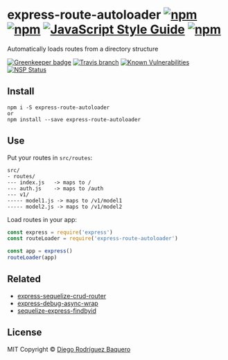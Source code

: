 # express-route-autoloader [![npm](https://img.shields.io/npm/v/express-route-autoloader.svg?style=flat-square)]() [![npm](https://img.shields.io/npm/dm/express-route-autoloader.svg?style=flat-square)]() [![JavaScript Style Guide](https://img.shields.io/badge/code_style-standard-brightgreen.svg?style=flat-square)](https://standardjs.com) [![npm](https://img.shields.io/npm/l/express-route-autoloader.svg?style=flat-square)](LICENSE)

Automatically loads routes from a directory structure

[![Greenkeeper badge](https://badges.greenkeeper.io/DiegoRBaquero/express-route-autoloader.svg)](https://greenkeeper.io/) [![Travis branch](https://img.shields.io/travis/DiegoRBaquero/express-route-autoloader/master.svg?style=flat-square)]() [![Known Vulnerabilities](https://snyk.io/test/github/diegorbaquero/express-route-autoloader/badge.svg?style=flat-square)](https://snyk.io/test/github/diegorbaquero/express-route-autoloader) [![NSP Status](https://nodesecurity.io/orgs/diegorbaquero/projects/69e07c1e-3ac2-467e-8c0e-503c6d63dacf/badge?style=flat-square)](https://nodesecurity.io/orgs/diegorbaquero/projects/69e07c1e-3ac2-467e-8c0e-503c6d63dacf)

## Install

```
npm i -S express-route-autoloader
or
npm install --save express-route-autoloader
```

## Use

Put your routes in `src/routes`:

```
src/
- routes/
--- index.js   -> maps to /
--- auth.js    -> maps to /auth
--- v1/
----- model1.js -> maps to /v1/model1
----- model2.js -> maps to /v1/model2
```

Load routes in your app:

```js
const express = require('express')
const routeLoader = require('express-route-autoloader')

const app = express()
routeLoader(app)
```

## Related

- [express-sequelize-crud-router](https://github.com/DiegoRBaquero/express-sequelize-crud-router)
- [express-debug-async-wrap](https://github.com/DiegoRBaquero/express-debug-async-wrap)
- [sequelize-express-findbyid](https://github.com/DiegoRBaquero/sequelize-express-findbyid)

## License

MIT Copyright © [Diego Rodríguez Baquero](https://diegorbaquero.com)
